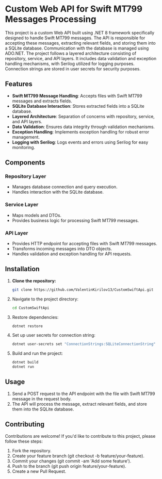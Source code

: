 # Custom Web API for Swift MT799 Messages Processing

This project is a custom Web API built using .NET 8 framework specifically designed to handle Swift MT799 messages. The API is responsible for accepting these messages, extracting relevant fields, and storing them into a SQLite database. Communication with the database is managed using ADO.NET. The project follows a layered architecture consisting of repository, service, and API layers. It includes data validation and exception handling mechanisms, with Serilog utilized for logging purposes. Connection strings are stored in user secrets for security purposes.

## Features

- **Swift MT799 Message Handling**: Accepts files with Swift MT799 messages and extracts fields.
- **SQLite Database Interaction**: Stores extracted fields into a SQLite database.
- **Layered Architecture**: Separation of concerns with repository, service, and API layers.
- **Data Validation**: Ensures data integrity through validation mechanisms.
- **Exception Handling**: Implements exception handling for robust error management.
- **Logging with Serilog**: Logs events and errors using Serilog for easy monitoring.

## Components

### Repository Layer
- Manages database connection and query execution.
- Handles interaction with the SQLite database.

### Service Layer
- Maps models and DTOs.
- Provides business logic for processing Swift MT799 messages.

### API Layer
- Provides HTTP endpoint for accepting files with Swift MT799 messages.
- Transforms incoming messages into DTO objects.
- Handles validation and exception handling for API requests.

## Installation

1. **Clone the repository:**
   ```bash
   git clone https://github.com/ValentinKirilov13/CustomSwiftApi.git
2. Navigate to the project directory:
   ```bash
   cd CustomSwiftApi
3. Restore dependencies:
   ```bash
   dotnet restore
4. Set up user secrets for connection string:
   ```bash
   dotnet user-secrets set "ConnectionStrings:SQLiteConnectionString" "Your_Connection_String_Here"
5. Build and run the project:
   ```bash
   dotnet build
   dotnet run
## Usage
1. Send a POST request to the API endpoint with the file with Swift MT799 message in the request body.
2. The API will process the message, extract relevant fields, and store them into the SQLite database.

## Contributing
Contributions are welcome! If you'd like to contribute to this project, please follow these steps:

1. Fork the repository.
2. Create your feature branch (git checkout -b feature/your-feature).
3. Commit your changes (git commit -am 'Add some feature').
4. Push to the branch (git push origin feature/your-feature).
5. Create a new Pull Request.
